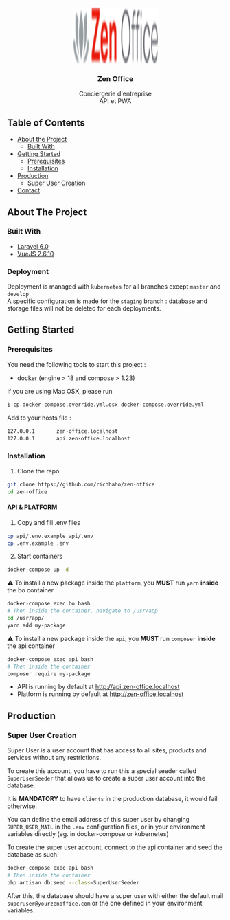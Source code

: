 <br />
<div align="center">
  <a href="https://github.com/richhaho/zen-office">
    <img src="platform/src/assets/images/logo.png" alt="Logo" width="200" height="130">
  </a>

  <h3 align="center">Zen Office</h3>

  <p align="center">
    Conciergerie d'entreprise
    <br />
    API et PWA
  </p>
</div>

## Table of Contents

* [About the Project](#about-the-project)
  * [Built With](#built-with)
* [Getting Started](#getting-started)
  * [Prerequisites](#prerequisites)
  * [Installation](#installation)
* [Production](#production)
  * [Super User Creation](#super-user-creation)
* [Contact](#contact)




<!-- ABOUT THE PROJECT -->
## About The Project

### Built With

* [Laravel 6.0](https://laravel.com)
* [VueJS 2.6.10](https://github.com/vuejs/vue)

### Deployment

Deployment is managed with `kubernetes` for all branches except `master` and `develop`  
A specific configuration is made for the `staging` branch : database and storage files will not be deleted for each deployments.

## Getting Started

### Prerequisites

You need the following tools to start this project :
* docker (engine > 18 and compose > 1.23) 

If you are using Mac OSX, please run
```sh
$ cp docker-compose.override.yml.osx docker-compose.override.yml
```

Add to your hosts file :

```sh
127.0.0.1       zen-office.localhost
127.0.0.1       api.zen-office.localhost
```


### Installation

1. Clone the repo
```sh
git clone https://github.com/richhaho/zen-office
cd zen-office
```

#### API & PLATFORM

1. Copy and fill .env files
```sh
cp api/.env.example api/.env
cp .env.example .env
```

2. Start containers
```sh
docker-compose up -d
```

:warning:
To install a new package inside the `platform`, you **MUST** run `yarn` **inside** the bo container

```sh
docker-compose exec bo bash
# Then inside the container, navigate to /usr/app
cd /usr/app/
yarn add my-package
```

:warning:
To install a new package inside the `api`, you **MUST** run `composer` **inside** the api container

```sh
docker-compose exec api bash
# Then inside the container
composer require my-package
```
  
* API is running by default at http://api.zen-office.localhost
* Platform is running by default at http://zen-office.localhost

## Production

### Super User Creation
Super User is a user account that has access to all sites, products and services without any restrictions.

To create this account, you have to run this a special seeder called `SuperUserSeeder` that allows us to create a super user account into the database.

It is **MANDATORY** to have `clients` in the production database, it would fail otherwise.

You can define the email address of this super user by changing `SUPER_USER_MAIL` in the `.env` configuration files, or in your environment variables directly (eg. in docker-compose or kubernetes)

To create the super user account, connect to the api container and seed the database as such:

```sh
docker-compose exec api bash
# Then inside the container
php artisan db:seed --class=SuperUserSeeder
```

After this, the database should have a super user with either the default mail `superuser@yourzenoffice.com` or the one defined in your environment variables. 

 
